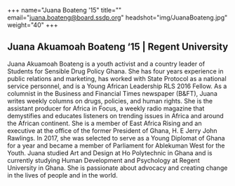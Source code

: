 +++
name="Juana Boateng '15"
title=""
email="juana.boateng@board.ssdp.org"
headshot="img/JuanaBoateng.jpg"
weight="40"
+++

<h2>Juana Akuamoah Boateng ‘15 | Regent University</h2> Juana Akuamoah Boateng is a youth activist and a country leader of Students for Sensible Drug Policy Ghana. She has four years experience in public relations and marketing, has worked with State Protocol as a national service personnel, and is a Young
African Leadership RLS 2016 Fellow. As a columnist in the Business and Financial Times newspaper (B&amp;FT), Juana writes weekly columns on drugs, policies, and human rights. She is the assistant producer for Africa in Focus, a weekly radio magazine
that demystifies and educates listeners on trending issues in Africa and around the African continent. She is a member of East Africa Rising and an executive at the office of the former President of Ghana, H. E Jerry John Rawlings. In 2017, she was
selected to serve as a Young Diplomat of Ghana for a year and became a member of Parliament for Ablekuman West for the Youth. Juana studied Art and Design at Ho Polytechnic in Ghana and is currently studying Human Development and Psychology at Regent
University in Ghana. She is passionate about advocacy and creating change in the lives of people and in the world.</div>
